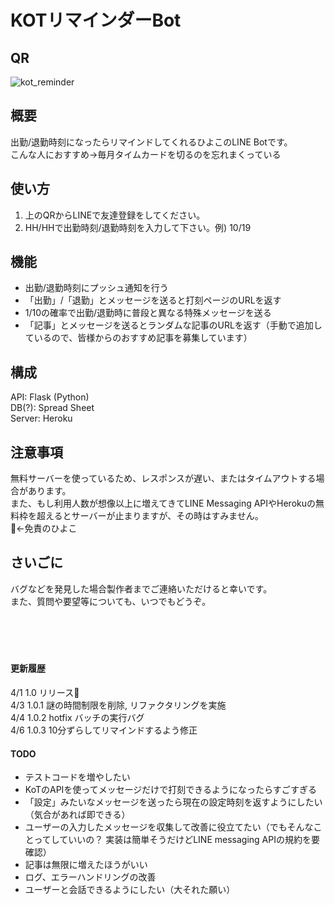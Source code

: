 # KOTリマインダーBot
## QR
![kot_reminder](https://user-images.githubusercontent.com/88639614/161070237-ac33286c-c60c-4e48-9c4e-0737f302b523.png)
## 概要
出勤/退勤時刻になったらリマインドしてくれるひよこのLINE Botです。<br>
こんな人におすすめ→毎月タイムカードを切るのを忘れまくっている
## 使い方
1. 上のQRからLINEで友達登録をしてください。
2. HH/HHで出勤時刻/退勤時刻を入力して下さい。例) 10/19
## 機能
- 出勤/退勤時刻にプッシュ通知を行う
- 「出勤」/「退勤」とメッセージを送ると打刻ページのURLを返す
- 1/10の確率で出勤/退勤時に普段と異なる特殊メッセージを送る
- 「記事」とメッセージを送るとランダムな記事のURLを返す（手動で追加しているので、皆様からのおすすめ記事を募集しています）
## 構成
API: Flask (Python)<br>
DB(?): Spread Sheet<br>
Server: Heroku
## 注意事項
無料サーバーを使っているため、レスポンスが遅い、またはタイムアウトする場合があります。<br>
また、もし利用人数が想像以上に増えてきてLINE Messaging APIやHerokuの無料枠を超えるとサーバーが止まりますが、その時はすみません。<br>
🐥←免責のひよこ
## さいごに
バグなどを発見した場合製作者までご連絡いただけると幸いです。<br>
また、質問や要望等についても、いつでもどうぞ。
<br>
<br>
<br>
<br>
<br>
#### 更新履歴
4/1 1.0   リリース🐣<br>
4/3 1.0.1 謎の時間制限を削除, リファクタリングを実施<br>
4/4 1.0.2 hotfix バッチの実行バグ<br>
4/6 1.0.3 10分ずらしてリマインドするよう修正<br>
#### TODO
- テストコードを増やしたい
- KoTのAPIを使ってメッセージだけで打刻できるようになったらすごすぎる
- 「設定」みたいなメッセージを送ったら現在の設定時刻を返すようにしたい（気合があれば即できる）
- ユーザーの入力したメッセージを収集して改善に役立てたい（でもそんなことってしていいの？ 実装は簡単そうだけどLINE messaging APIの規約を要確認）
- 記事は無限に増えたほうがいい
- ログ、エラーハンドリングの改善
- ユーザーと会話できるようにしたい（大それた願い）
